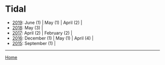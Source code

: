 # Tidal

  * [2019](./tidal-2019.md): 
      June (1) | 
      May (1) | 
      April (2) | 
  * [2018](./tidal-2018.md): 
      May (3) | 
  * [2017](./tidal-2017.md): 
      April (2) | 
      February (2) | 
  * [2016](./tidal-2016.md): 
      December (1) | 
      May (1) | 
      April (4) | 
  * [2015](./tidal-2015.md): 
      September (1) | 

----

[Home](../)
